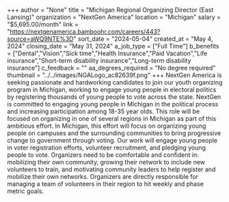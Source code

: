 +++
author = "None"
title = "Michigan Regional Organizing Director (East Lansing)"
organization = "NextGen America"
location = "Michigan"
salary = "$5,695.00/month"
link = "https://nextgenamerica.bamboohr.com/careers/443?source=aWQ9NTE%3D"
sort_date = "2024-05-04"
created_at = "May 4, 2024"
closing_date = "May 31, 2024"
a_job_type = ["Full Time"]
b_benefits = ["Dental","Vision","Sick time","Health Insurance","Paid Vacation","Life insurance","Short-term disability insurance","Long-term disability insurance"]
c_feedback = ""
aa_degrees_required = "No degree required"
thumbnail = "../../images/NGALogo_ac82639f.png"
+++
NextGen America is seeking passionate and hardworking candidates to join our youth organizing program in Michigan, working to engage young people in electoral politics by registering thousands of young people to vote across the state. NextGen is committed to engaging young people in Michigan in the political process and increasing participation among 18-35 year olds. This role will be focused on organizing in one of several regions in Michigan as part of this ambitious effort. 
In Michigan, this effort will focus on organizing young people on campuses and the surrounding communities to bring progressive change to government through voting. Our work will engage young people in voter registration efforts, volunteer recruitment, and pledging young people to vote. Organizers need to be comfortable and confident in: mobilizing their own community, growing their network to include new volunteers to train, and motivating community leaders to help register and mobilize their own networks. Organizers are directly responsible for managing a team of volunteers in their region to hit weekly and phase metric goals. 